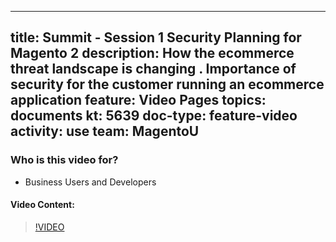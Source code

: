 
---
title: Summit - Session 1 Security Planning for Magento 2
description: How the ecommerce threat landscape is changing . Importance of security for the customer running an ecommerce application
feature: Video Pages
topics: documents
kt: 5639
doc-type: feature-video
activity: use
team: MagentoU
---

### Who is this video for?

* Business Users and Developers

#### Video Content:

>[!VIDEO](https://video.tv.adobe.com/v/35721)